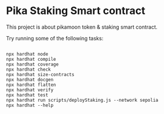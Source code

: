 # Pika Staking Smart contract

This project is about pikamoon token & staking smart contract.

Try running some of the following tasks:

```shell

npx hardhat node
npx hardhat compile
npx hardhat coverage
npx hardhat check
npx hardhat size-contracts
npx hardhat docgen   
npx hardhat flatten   
npx hardhat verify   
npx hardhat test
npx hardhat run scripts/deployStaking.js --network sepolia
npx hardhat --help
```
